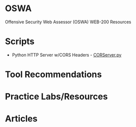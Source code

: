 # OSWA
Offensive Security Web Assessor (OSWA) WEB-200 Resources 

# Scripts
* Python HTTP Server w/CORS Headers - [CORServer.py](https://github.com/machevalia/OSWA/blob/main/Scripts/CORServer.py)

# Tool Recommendations

# Practice Labs/Resources

# Articles
